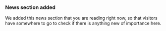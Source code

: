 ﻿<div class="news-article">

### News section added
We added this news section that you are reading right now, so that visitors have somewhere to go to check if there is anything new of importance here.

</div>